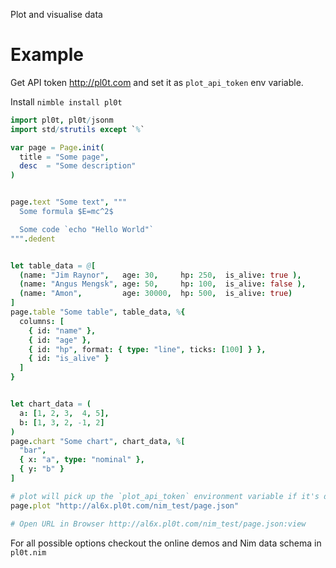 Plot and visualise data

# Example

Get API token http://pl0t.com and set it as `plot_api_token` env variable.

Install `nimble install pl0t`

```Nim
import pl0t, pl0t/jsonm
import std/strutils except `%`

var page = Page.init(
  title = "Some page",
  desc  = "Some description"
)


page.text "Some text", """
  Some formula $E=mc^2$

  Some code `echo "Hello World"`
""".dedent


let table_data = @[
  (name: "Jim Raynor",   age: 30,     hp: 250,  is_alive: true ),
  (name: "Angus Mengsk", age: 50,     hp: 100,  is_alive: false ),
  (name: "Amon",         age: 30000,  hp: 500,  is_alive: true)
]
page.table "Some table", table_data, %{
  columns: [
    { id: "name" },
    { id: "age" },
    { id: "hp", format: { type: "line", ticks: [100] } },
    { id: "is_alive" }
  ]
}


let chart_data = (
  a: [1, 2, 3,  4, 5],
  b: [1, 3, 2, -1, 2]
)
page.chart "Some chart", chart_data, %[
  "bar",
  { x: "a", type: "nominal" },
  { y: "b" }
]

# plot will pick up the `plot_api_token` environment variable if it's defined
page.plot "http://al6x.pl0t.com/nim_test/page.json"

# Open URL in Browser http://al6x.pl0t.com/nim_test/page.json:view
```

For all possible options checkout the online demos and Nim data schema in `pl0t.nim`